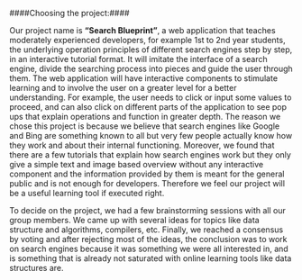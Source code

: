 ####Choosing the project:####

Our project name is **“Search Blueprint”**, a web application that teaches moderately experienced developers, for example 1st to 2nd year students, the underlying operation principles of different search engines step by step, in an interactive tutorial format. It will imitate the interface of a search engine, divide the searching process into pieces and guide the user through them. The web application will have interactive components to stimulate learning and to involve the user on a greater level for a better understanding. For example, the user needs to click or input some values to proceed, and can also click on different parts of the application to see pop ups that explain operations and function in greater depth. The reason we chose this project is because we believe that search engines like Google and Bing are something known to all but very few people actually know how they work and about their internal functioning. Moreover, we found that there are a few tutorials that explain how search engines work but they only give a simple text and image based overview without any interactive component and the information provided by them is meant for the general public and is not enough for developers. Therefore we feel our project will be a useful learning tool if executed right.

To decide on the project, we had a few brainstorming sessions with all our group members. We came up with several ideas for topics like data structure and algorithms, compilers, etc. Finally, we reached a consensus by voting and after rejecting most of the ideas, the conclusion was to work on search engines because it was something we were all interested in, and is something that is already not saturated with online learning tools like data structures are. 

